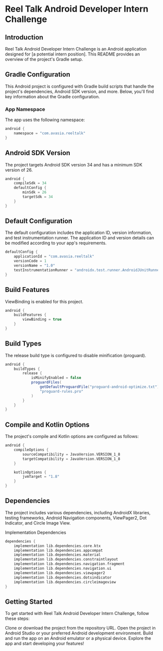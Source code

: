 # Reel Talk Android Developer Intern Challenge

## Introduction

Reel Talk Android Developer Intern Challenge is an Android application designed for [a potential intern position]. This README provides an overview of the project's Gradle setup.

## Gradle Configuration

This Android project is configured with Gradle build scripts that handle the project's dependencies, Android SDK version, and more. Below, you'll find key information about the Gradle configuration.

### App Namespace

The app uses the following namespace:

```gradle
android {
    namespace = "com.avasia.reeltalk"
}
```

## Android SDK Version
The project targets Android SDK version 34 and has a minimum SDK version of 26.

```gradle
android {
    compileSdk = 34
    defaultConfig {
        minSdk = 26
        targetSdk = 34
    }
}
```

## Default Configuration
The default configuration includes the application ID, version information, and test instrumentation runner. The application ID and version details can be modified according to your app's requirements.
```gradle
defaultConfig {
    applicationId = "com.avasia.reeltalk"
    versionCode = 1
    versionName = "1.0"
    testInstrumentationRunner = "androidx.test.runner.AndroidJUnitRunner"
}
```

## Build Features
ViewBinding is enabled for this project.
```gradle
android {
    buildFeatures {
        viewBinding = true
    }
}
```

## Build Types
The release build type is configured to disable minification (proguard).
```gradle
android {
    buildTypes {
        release {
            isMinifyEnabled = false
            proguardFiles(
                getDefaultProguardFile("proguard-android-optimize.txt"),
                "proguard-rules.pro"
            )
        }
    }
}
```

## Compile and Kotlin Options
The project's compile and Kotlin options are configured as follows:
```gradle
android {
    compileOptions {
        sourceCompatibility = JavaVersion.VERSION_1_8
        targetCompatibility = JavaVersion.VERSION_1_8
    }

    kotlinOptions {
        jvmTarget = "1.8"
    }
}
```
## Dependencies
The project includes various dependencies, including AndroidX libraries, testing frameworks, Android Navigation components, ViewPager2, Dot Indicator, and Circle Image View.

Implementation Dependencies
```gradle
dependencies {
    implementation lib.dependencies.core.ktx
    implementation lib.dependencies.appcompat
    implementation lib.dependencies.material
    implementation lib.dependencies.constraintlayout
    implementation lib.dependencies.navigation.fragment
    implementation lib.dependencies.navigation.ui
    implementation lib.dependencies.viewpager2
    implementation lib.dependencies.dotsindicator
    implementation lib.dependencies.circleimageview
}
```

## Getting Started
To get started with Reel Talk Android Developer Intern Challenge, follow these steps:

Clone or download the project from the repository URL.
Open the project in Android Studio or your preferred Android development environment.
Build and run the app on an Android emulator or a physical device.
Explore the app and start developing your features!

